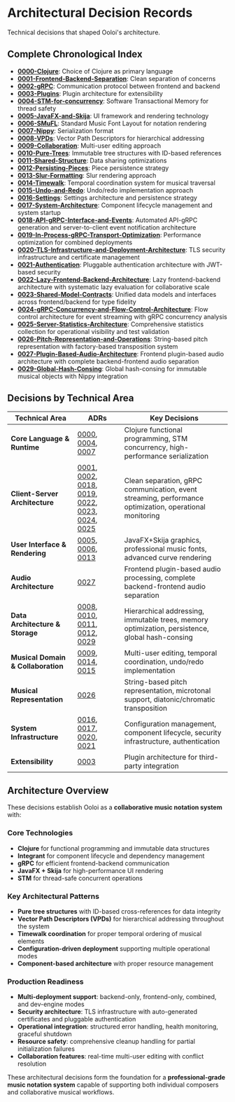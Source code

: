 # Architectural Decision Records

Technical decisions that shaped Ooloi's architecture.

## Complete Chronological Index

- **[0000-Clojure](0000-Clojure.md)**: Choice of Clojure as primary language
- **[0001-Frontend-Backend-Separation](0001-Frontend-Backend-Separation.md)**: Clean separation of concerns
- **[0002-gRPC](0002-gRPC.md)**: Communication protocol between frontend and backend
- **[0003-Plugins](0003-Plugins.md)**: Plugin architecture for extensibility
- **[0004-STM-for-concurrency](0004-STM-for-concurrency.md)**: Software Transactional Memory for thread safety
- **[0005-JavaFX-and-Skija](0005-JavaFX-and-Skija.md)**: UI framework and rendering technology
- **[0006-SMuFL](0006-SMuFL.md)**: Standard Music Font Layout for notation rendering
- **[0007-Nippy](0007-Nippy.md)**: Serialization format
- **[0008-VPDs](0008-VPDs.md)**: Vector Path Descriptors for hierarchical addressing
- **[0009-Collaboration](0009-Collaboration.md)**: Multi-user editing approach
- **[0010-Pure-Trees](0010-Pure-Trees.md)**: Immutable tree structures with ID-based references
- **[0011-Shared-Structure](0011-Shared-Structure.md)**: Data sharing optimizations
- **[0012-Persisting-Pieces](0012-Persisting-Pieces.md)**: Piece persistence strategy
- **[0013-Slur-Formatting](0013-Slur-Formatting.md)**: Slur rendering approach
- **[0014-Timewalk](0014-Timewalk.md)**: Temporal coordination system for musical traversal
- **[0015-Undo-and-Redo](0015-Undo-and-Redo.md)**: Undo/redo implementation approach
- **[0016-Settings](0016-Settings.md)**: Settings architecture and persistence strategy
- **[0017-System-Architecture](0017-System-Architecture.md)**: Component lifecycle management and system startup
- **[0018-API-gRPC-Interface-and-Events](0018-API-gRPC-Interface-and-Events.md)**: Automated API-gRPC generation and server-to-client event notification architecture
- **[0019-In-Process-gRPC-Transport-Optimization](0019-In-Process-gRPC-Transport-Optimization.md)**: Performance optimization for combined deployments
- **[0020-TLS-Infrastructure-and-Deployment-Architecture](0020-TLS-Infrastructure-and-Deployment-Architecture.md)**: TLS security infrastructure and certificate management
- **[0021-Authentication](0021-Authentication.md)**: Pluggable authentication architecture with JWT-based security
- **[0022-Lazy-Frontend-Backend-Architecture](0022-Lazy-Frontend-Backend-Architecture.md)**: Lazy frontend-backend architecture with systematic lazy evaluation for collaborative scale
- **[0023-Shared-Model-Contracts](0023-Shared-Model-Contracts.md)**: Unified data models and interfaces across frontend/backend for type fidelity
- **[0024-gRPC-Concurrency-and-Flow-Control-Architecture](0024-gRPC-Concurrency-and-Flow-Control-Architecture.md)**: Flow control architecture for event streaming with gRPC concurrency analysis
- **[0025-Server-Statistics-Architecture](0025-Server-Statistics-Architecture.md)**: Comprehensive statistics collection for operational visibility and test validation
- **[0026-Pitch-Representation-and-Operations](0026-Pitch-Representation-and-Operations.md)**: String-based pitch representation with factory-based transposition system
- **[0027-Plugin-Based-Audio-Architecture](0027-Plugin-Based-Audio-Architecture.md)**: Frontend plugin-based audio architecture with complete backend-frontend audio separation
- **[0029-Global-Hash-Consing](0029-Global-Hash-Consing.md)**: Global hash-consing for immutable musical objects with Nippy integration

## Decisions by Technical Area

| **Technical Area** | **ADRs** | **Key Decisions** |
|-------------------|----------|-------------------|
| **Core Language & Runtime** | [0000](0000-Clojure.md), [0004](0004-STM-for-concurrency.md), [0007](0007-Nippy.md) | Clojure functional programming, STM concurrency, high-performance serialization |
| **Client-Server Architecture** | [0001](0001-Frontend-Backend-Separation.md), [0002](0002-gRPC.md), [0018](0018-API-gRPC-Interface-and-Events.md), [0019](0019-In-Process-gRPC-Transport-Optimization.md), [0022](0022-Lazy-Frontend-Backend-Architecture.md), [0023](0023-Shared-Model-Contracts.md), [0024](0024-gRPC-Concurrency-and-Flow-Control-Architecture.md), [0025](0025-Server-Statistics-Architecture.md) | Clean separation, gRPC communication, event streaming, performance optimization, operational monitoring |
| **User Interface & Rendering** | [0005](0005-JavaFX-and-Skija.md), [0006](0006-SMuFL.md), [0013](0013-Slur-Formatting.md) | JavaFX+Skija graphics, professional music fonts, advanced curve rendering |
| **Audio Architecture** | [0027](0027-Plugin-Based-Audio-Architecture.md) | Frontend plugin-based audio processing, complete backend-frontend audio separation |
| **Data Architecture & Storage** | [0008](0008-VPDs.md), [0010](0010-Pure-Trees.md), [0011](0011-Shared-Structure.md), [0012](0012-Persisting-Pieces.md), [0029](0029-Global-Hash-Consing.md) | Hierarchical addressing, immutable trees, memory optimization, persistence, global hash-consing |
| **Musical Domain & Collaboration** | [0009](0009-Collaboration.md), [0014](0014-Timewalk.md), [0015](0015-Undo-and-Redo.md) | Multi-user editing, temporal coordination, undo/redo implementation |
| **Musical Representation** | [0026](0026-Pitch-Representation-and-Operations.md) | String-based pitch representation, microtonal support, diatonic/chromatic transposition |
| **System Infrastructure** | [0016](0016-Settings.md), [0017](0017-System-Architecture.md), [0020](0020-TLS-Infrastructure-and-Deployment-Architecture.md), [0021](0021-Authentication.md) | Configuration management, component lifecycle, security infrastructure, authentication |
| **Extensibility** | [0003](0003-Plugins.md) | Plugin architecture for third-party integration |

## Architecture Overview

These decisions establish Ooloi as a **collaborative music notation system** with:

### **Core Technologies**
- **Clojure** for functional programming and immutable data structures
- **Integrant** for component lifecycle and dependency management
- **gRPC** for efficient frontend-backend communication
- **JavaFX + Skija** for high-performance UI rendering
- **STM** for thread-safe concurrent operations

### **Key Architectural Patterns**
- **Pure tree structures** with ID-based cross-references for data integrity
- **Vector Path Descriptors (VPDs)** for hierarchical addressing throughout the system
- **Timewalk coordination** for proper temporal ordering of musical elements
- **Configuration-driven deployment** supporting multiple operational modes
- **Component-based architecture** with proper resource management

### **Production Readiness**
- **Multi-deployment support**: backend-only, frontend-only, combined, and dev-engine modes
- **Security architecture**: TLS infrastructure with auto-generated certificates and pluggable authentication
- **Operational integration**: structured error handling, health monitoring, graceful shutdown
- **Resource safety**: comprehensive cleanup handling for partial initialization failures
- **Collaboration features**: real-time multi-user editing with conflict resolution

These architectural decisions form the foundation for a **professional-grade music notation system** capable of supporting both individual composers and collaborative musical workflows.
